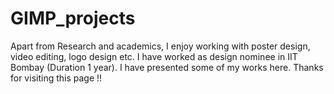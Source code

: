 # GIMP_projects
Apart from Research and academics, I enjoy working with poster design, video editing, logo design etc. I have worked as design nominee in IIT Bombay (Duration 1 year). I have presented some of my works here. Thanks for visiting this page !!  
